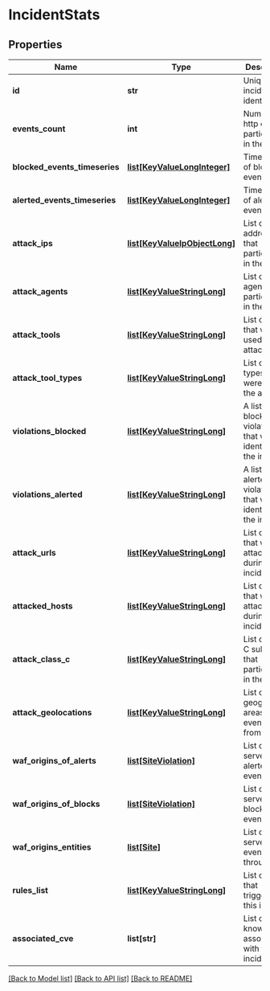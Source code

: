 # IncidentStats

## Properties
Name | Type | Description | Notes
------------ | ------------- | ------------- | -------------
**id** | **str** | Unique incident identifier | [optional] 
**events_count** | **int** | Number of http events participated in the attack | [optional] 
**blocked_events_timeseries** | [**list[KeyValueLongInteger]**](KeyValueLongInteger.md) | Timeseries of blocked event counts | [optional] 
**alerted_events_timeseries** | [**list[KeyValueLongInteger]**](KeyValueLongInteger.md) | Timeseries of alerted event counts | [optional] 
**attack_ips** | [**list[KeyValueIpObjectLong]**](KeyValueIpObjectLong.md) | List of IP addresses that participated in the attack | [optional] 
**attack_agents** | [**list[KeyValueStringLong]**](KeyValueStringLong.md) | List of user-agents that participated in the attack | [optional] 
**attack_tools** | [**list[KeyValueStringLong]**](KeyValueStringLong.md) | List of tools that were used in the attack | [optional] 
**attack_tool_types** | [**list[KeyValueStringLong]**](KeyValueStringLong.md) | List of tool types that were used in the attack | [optional] 
**violations_blocked** | [**list[KeyValueStringLong]**](KeyValueStringLong.md) | A list of blocked violations that were identified in the incident | [optional] 
**violations_alerted** | [**list[KeyValueStringLong]**](KeyValueStringLong.md) | A list of alerted violations that were identified in the incident | [optional] 
**attack_urls** | [**list[KeyValueStringLong]**](KeyValueStringLong.md) | List of URLs that were attacked during this incident | [optional] 
**attacked_hosts** | [**list[KeyValueStringLong]**](KeyValueStringLong.md) | List of hosts that were attacked during this incident | [optional] 
**attack_class_c** | [**list[KeyValueStringLong]**](KeyValueStringLong.md) | List of Class C subnets that participated in the attack | [optional] 
**attack_geolocations** | [**list[KeyValueStringLong]**](KeyValueStringLong.md) | List of geographical areas that events came from | [optional] 
**waf_origins_of_alerts** | [**list[SiteViolation]**](SiteViolation.md) | List of WAF servers that alerted events | [optional] 
**waf_origins_of_blocks** | [**list[SiteViolation]**](SiteViolation.md) | List of WAF servers that blocked events | [optional] 
**waf_origins_entities** | [**list[Site]**](Site.md) | List of WAF servers that events came through | [optional] 
**rules_list** | [**list[KeyValueStringLong]**](KeyValueStringLong.md) | List of rules that triggered this incident | [optional] 
**associated_cve** | **list[str]** | List of known CVEs associated with this incident | [optional] 

[[Back to Model list]](../README.md#documentation-for-models) [[Back to API list]](../README.md#documentation-for-api-endpoints) [[Back to README]](../README.md)

